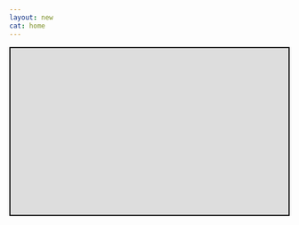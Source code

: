 ```yaml
---
layout: new
cat: home
---
```

<div style="border: 2px solid Black; overflow: hidden; margin: 15px auto; max-width: 720px;">
<iframe scrolling="no" src="http://www.atlantajcc.org/pldb-live/bbyo-co-ed-fall-flag-football-league-37023/?back=pldb_active" style="border: 0px none; margin-left: -1000; height: 700px; margin-top: -400; width: 1920px;">
</iframe>
</div>
